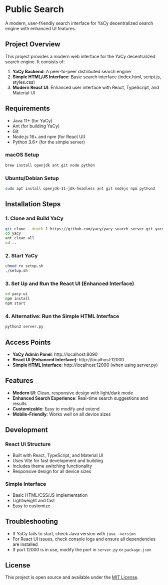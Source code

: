 # Public Search

A modern, user-friendly search interface for YaCy decentralized search engine with enhanced UI features.

## Project Overview

This project provides a modern web interface for the YaCy decentralized search engine. It consists of:

1. **YaCy Backend**: A peer-to-peer distributed search engine
2. **Simple HTML/JS Interface**: Basic search interface (index.html, script.js, styles.css)
3. **Modern React UI**: Enhanced user interface with React, TypeScript, and Material UI

## Requirements

- Java 11+ (for YaCy)
- Ant (for building YaCy)
- Git
- Node.js 16+ and npm (for React UI)
- Python 3.6+ (for the simple server)

### macOS Setup
```bash
brew install openjdk ant git node python
```

### Ubuntu/Debian Setup
```bash
sudo apt install openjdk-11-jdk-headless ant git nodejs npm python3
```

## Installation Steps

### 1. Clone and Build YaCy
```bash
git clone --depth 1 https://github.com/yacy/yacy_search_server.git yacy
cd yacy
ant clean all
cd ..
```

### 2. Start YaCy
```bash
chmod +x setup.sh
./setup.sh
```

### 3. Set Up and Run the React UI (Enhanced Interface)
```bash
cd yacy-ui
npm install
npm start
```

### 4. Alternative: Run the Simple HTML Interface
```bash
python3 server.py
```

## Access Points

- **YaCy Admin Panel**: http://localhost:8090
- **React UI (Enhanced Interface)**: http://localhost:12000
- **Simple HTML Interface**: http://localhost:12000 (when using server.py)

## Features

- **Modern UI**: Clean, responsive design with light/dark mode
- **Enhanced Search Experience**: Real-time search suggestions and results
- **Customizable**: Easy to modify and extend
- **Mobile-Friendly**: Works well on all device sizes

## Development

### React UI Structure
- Built with React, TypeScript, and Material UI
- Uses Vite for fast development and building
- Includes theme switching functionality
- Responsive design for all device sizes

### Simple Interface
- Basic HTML/CSS/JS implementation
- Lightweight and fast
- Easy to customize

## Troubleshooting

- If YaCy fails to start, check Java version with `java -version`
- For React UI issues, check console logs and ensure all dependencies are installed
- If port 12000 is in use, modify the port in `server.py` or `package.json`

## License

This project is open source and available under the [MIT License](LICENSE).
